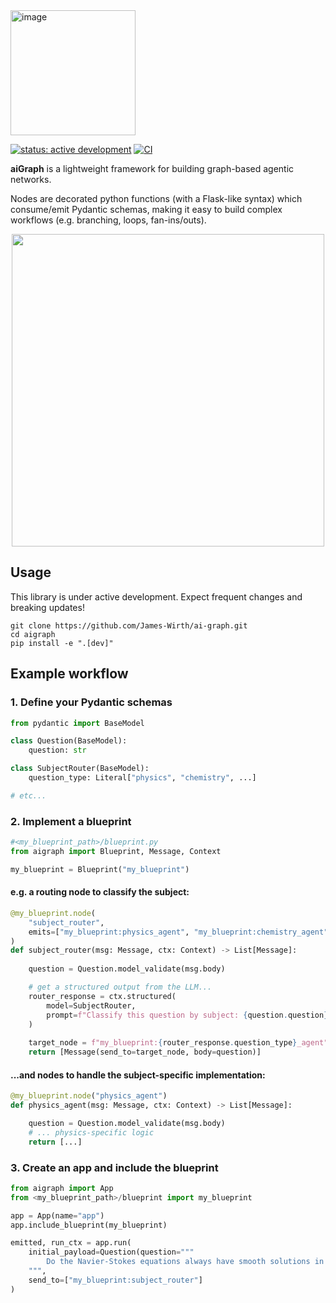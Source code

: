 <img width="200" alt="image" src="https://github.com/user-attachments/assets/43b3992e-ee0f-4c98-ada9-b2a3d287a969" />

[![status: active development](https://img.shields.io/badge/status-active--development-orange)]()
[![CI](https://github.com/James-Wirth/ai-graph/actions/workflows/ci.yml/badge.svg)](https://github.com/James-Wirth/ai-graph/actions/workflows/ci.yml)


**aiGraph** is a lightweight framework for building graph-based agentic networks.

Nodes are decorated python functions (with a Flask-like syntax) which consume/emit Pydantic schemas, making it easy to build complex workflows (e.g. branching, loops, fan-ins/outs). 

<p align="center">
  <img src="https://github.com/user-attachments/assets/8dae2ebd-8742-44ec-858a-553067c6a6b8" width="500" />
</p>

## Usage

This library is under active development. 
Expect frequent changes and breaking updates!

```
git clone https://github.com/James-Wirth/ai-graph.git
cd aigraph
pip install -e ".[dev]"  
```

## Example workflow

### 1. Define your Pydantic schemas

```python
from pydantic import BaseModel

class Question(BaseModel):
    question: str

class SubjectRouter(BaseModel):
    question_type: Literal["physics", "chemistry", ...]

# etc...
```

### 2. Implement a blueprint 

```python
#<my_blueprint_path>/blueprint.py
from aigraph import Blueprint, Message, Context

my_blueprint = Blueprint("my_blueprint")
```

#### e.g. a routing node to classify the subject:
```python
@my_blueprint.node(
    "subject_router",
    emits=["my_blueprint:physics_agent", "my_blueprint:chemistry_agent", ...]
)
def subject_router(msg: Message, ctx: Context) -> List[Message]:
    
    question = Question.model_validate(msg.body)

    # get a structured output from the LLM...
    router_response = ctx.structured(
        model=SubjectRouter,
        prompt=f"Classify this question by subject: {question.question}"
    )
    
    target_node = f"my_blueprint:{router_response.question_type}_agent"
    return [Message(send_to=target_node, body=question)]
```

#### ...and nodes to handle the subject-specific implementation:
```python
@my_blueprint.node("physics_agent")
def physics_agent(msg: Message, ctx: Context) -> List[Message]:

    question = Question.model_validate(msg.body)
    # ... physics-specific logic
    return [...]
```

### 3. Create an app and include the blueprint


```python
from aigraph import App
from <my_blueprint_path>/blueprint import my_blueprint

app = App(name="app")
app.include_blueprint(my_blueprint)

emitted, run_ctx = app.run(
    initial_payload=Question(question="""
        Do the Navier-Stokes equations always have smooth solutions in three dimensions?
    """,
    send_to=["my_blueprint:subject_router"]
)
```
